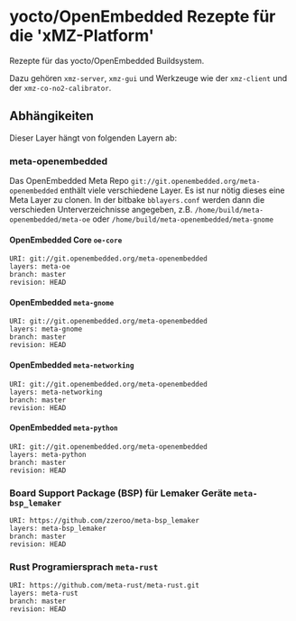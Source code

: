 # yocto/OpenEmbedded Rezepte für die 'xMZ-Platform'

Rezepte für das yocto/OpenEmbedded Buildsystem.

Dazu gehören `xmz-server`, `xmz-gui` und Werkzeuge wie der `xmz-client`
und der `xmz-co-no2-calibrator`.

## Abhängikeiten

Dieser Layer hängt von folgenden Layern ab:

### meta-openembedded
Das OpenEmbedded Meta Repo `git://git.openembedded.org/meta-openembedded`
enthält viele verschiedene Layer. Es ist nur nötig dieses eine Meta Layer zu
clonen. In der bitbake `bblayers.conf` werden dann die verschieden Unterverzeichnisse
angegeben, z.B. `/home/build/meta-openembedded/meta-oe` oder
`/home/build/meta-openembedded/meta-gnome`

#### OpenEmbedded Core `oe-core`

	URI: git://git.openembedded.org/meta-openembedded
	layers: meta-oe
	branch: master
	revision: HEAD

#### OpenEmbedded `meta-gnome`

	URI: git://git.openembedded.org/meta-openembedded
	layers: meta-gnome
	branch: master
	revision: HEAD

#### OpenEmbedded `meta-networking`

	URI: git://git.openembedded.org/meta-openembedded
	layers: meta-networking
	branch: master
	revision: HEAD

#### OpenEmbedded `meta-python`

	URI: git://git.openembedded.org/meta-openembedded
	layers: meta-python
	branch: master
	revision: HEAD


### Board Support Package (BSP) für Lemaker Geräte `meta-bsp_lemaker`

	URI: https://github.com/zzeroo/meta-bsp_lemaker
	layers: meta-bsp_lemaker
	branch: master
	revision: HEAD

### Rust Programiersprach `meta-rust`

	URI: https://github.com/meta-rust/meta-rust.git
	layers: meta-rust
	branch: master
	revision: HEAD
